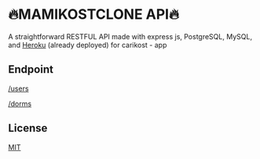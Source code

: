 # 🔥MAMIKOSTCLONE API🔥

A straightforward RESTFUL API made with express js, PostgreSQL, MySQL, and [Heroku](https://mamikostclone-api.herokuapp.com) (already deployed) for carikost - app  

## Endpoint

[/users](https://mamikostclone-api.herokuapp.com/api/v1/users)

[/dorms](https://mamikostclone-api.herokuapp.com/api/v1/dorms)

## License
[MIT](https://choosealicense.com/licenses/mit/)
